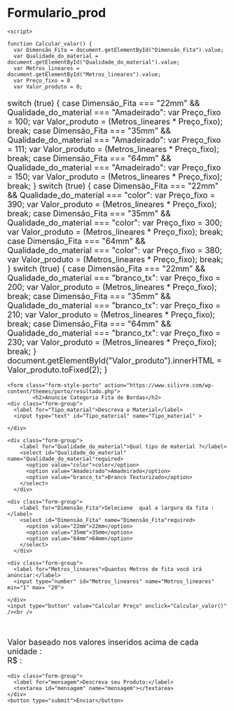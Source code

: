 # Formulario_prod

  <style>

.form-style-porto {
  max-width: 500px;
  width: 100%;
  margin: 20px auto;
  padding: 20px;
  border: 1px solid gray;
  border-radius: 5px;
}
.form-group {
  display: flex;
  flex-direction: column;
  margin-bottom: 10px;
}

input,
select,
textarea {
  padding: 10px;
  font-size: 16px;
  border-radius: 5px;
  border: 1px solid #ccc;
  margin-top: 5px;
}

input[type="button"],
button[type="submit"] {
  background-color: #010401;
  color: white;
  padding: 10px 20px;
  border: none;
  border-radius: 5px;
  cursor: pointer;
  font-size: 16px;
  margin-top: 10px;
}

input[type="button"]:hover,
button[type="submit"]:hover {
  background-color: #000000;
}


p {
  font-size: 18px;
  margin-top: 20px;
}

#totalprice {
  font-weight: bold;
  font-size: 24px;
}

@media screen and (max-width: 600px) {
  .form-style-porto {
    max-width: 100%;
  }
}
  </style>


  <script src="https://code.jquery.com/jquery-3.6.0.min.js"></script>
  <script src="https://cdnjs.cloudflare.com/ajax/libs/jquery-validate/1.19.3/jquery.validate.min.js"></script>

  <script> $(document).ready(function() {
    $(".form-style-porto").validate({
      rules: {
        Tipo_material: {
          required: true
        },
        Qualidade_do_material: {
          required: true
        },
        Dimensão_Fita: {
          required: true
        },
        Metros_lineares: {
          required: true,
          number: true,
          min: 1,
          max: 20,
        },
        mensagem: {
          required: true
        }
      },
      messages: {
        Tipo_material: "Por favor, descreva o material.",
        Qualidade_do_material: "Por favor, selecione o tipo de material.",
        Dimensão_Fita: "Por favor, selecione a largura da fita.",
        Metros_lineares: {
          required: "Por favor, insira a quantidade de metros lineares.",
          number: "Por favor, insira um número válido.",
          min: "Por favor, insira um valor maior do que zero.",
          max: "Por favor, insira um valor menor ou igual a 20."
        },
        mensagem: "Por favor, descreva o seu produto."
      },
     
    });
  });

  </script>

    <script> 

    function Calcular_valor() {
      var Dimensão_Fita = document.getElementById("Dimensão_Fita").value;
      var Qualidade_do_material = document.getElementById("Qualidade_do_material").value;
      var Metros_lineares = document.getElementById("Metros_lineares").value;
      var Preço_fixo = 0
      var Valor_produto = 0; 

  switch (true) {
    case Dimensão_Fita === "22mm" && Qualidade_do_material === "Amadeirado":
      var Preço_fixo = 100;
      var Valor_produto = (Metros_lineares * Preço_fixo);
      break;
    case Dimensão_Fita === "35mm" && Qualidade_do_material === "Amadeirado":
      var Preço_fixo = 111;
      var Valor_produto = (Metros_lineares * Preço_fixo);
      break;
    case Dimensão_Fita === "64mm" && Qualidade_do_material === "Amadeirado":
      var Preço_fixo = 150;
      var Valor_produto = (Metros_lineares * Preço_fixo);
      break;
  }
  switch (true) {
    case Dimensão_Fita === "22mm" && Qualidade_do_material === "color":
      var Preço_fixo = 390;
      var Valor_produto = (Metros_lineares * Preço_fixo);
      break;
    case Dimensão_Fita === "35mm" && Qualidade_do_material === "color":
      var Preço_fixo = 300;
      var Valor_produto = (Metros_lineares * Preço_fixo);
      break;
    case Dimensão_Fita === "64mm" && Qualidade_do_material === "color":
      var Preço_fixo = 380;
      var Valor_produto = (Metros_lineares * Preço_fixo);
      break;
  }
  switch (true) {
    case Dimensão_Fita === "22mm" && Qualidade_do_material === "branco_tx":
      var Preço_fixo = 200;
      var Valor_produto = (Metros_lineares * Preço_fixo);
      break;
    case Dimensão_Fita === "35mm" && Qualidade_do_material === "branco_tx":
      var Preço_fixo = 210;
      var Valor_produto = (Metros_lineares * Preço_fixo);
      break;
    case Dimensão_Fita === "64mm" && Qualidade_do_material === "branco_tx":
      var Preço_fixo = 230;
      var Valor_produto = (Metros_lineares * Preço_fixo);
      break;
  }
  document.getElementById("Valor_produto").innerHTML = Valor_produto.toFixed(2);
}   
    </script> 



    <form class="form-style-porto" action="https://www.silivre.com/wp-content/themes/porto/resultado.php">
            <h2>Anuncie Categoria Fita de Bordas</h2>
    <div class="form-group">
      <label for="Tipo_material">Descreva o Material</label>
      <input type="text" id="Tipo_material" name="Tipo_material" >
      
    </div>

    <div class="form-group">
        <label for="Qualidade_do_material">Qual tipo de material ?</label>
        <select id="Qualidade_do_material" name="Qualidade_do_material"required>
          <option value="color">color</option>
          <option value="Amadeirado">Amadeirado</option>
          <option value="branco_tx">Branco Texturizado</option>
        </select>
      </div>

    <div class="form-group">
        <label for="Dimensão_Fita">Selecione  qual a largura da fita :</label>
        <select id="Dimensão_Fita" name="Dimensão_Fita"required>
          <option value="22mm">22mm</option>
          <option value="35mm">35mm</option>
          <option value="64mm">64mm</option>
        </select>
      </div>

    <div class="form-group">
      <label for="Metros_lineares">Quantos Metros de fita você irá anúnciar:</label>
      <input type="number" id="Metros_lineares" name="Metros_lineares" min="1" max= "20">
  
    </div>
    <input type="button" value="Calcular Preço" onclick="Calcular_valor()" /><br />
  </br>

  
  
  <p>Valor baseado nos valores inseridos acima de cada unidade :<br>
    R$ :<span id="Valor_produto"></span></p>

 
    <div class="form-group">
      <label for="mensagem">Descreva seu Produto:</label>
      <textarea id="mensagem" name="mensagem"></textarea>
    </div>
    <button type="submit">Enviar</button>
  </form>

